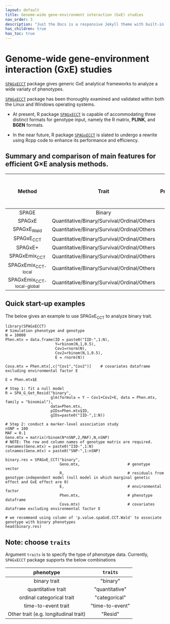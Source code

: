 ```yaml
---
layout: default
title: Genome-wide gene-environment interaction (GxE) studies
nav_order: 3
description: "Just the Docs is a responsive Jekyll theme with built-in search that is easily customizable and hosted on GitHub Pages."
has_children: true
has_toc: true
---
```


# Genome-wide gene-environment interaction (GxE) studies

[```SPAGxECCT```](https://github.com/YuzhuoMa97/SPAGxECCT) package gives generic GxE analytical frameworks to analyze a wide variaty of phenotypes. 

[```SPAGxECCT```](https://github.com/YuzhuoMa97/SPAGxECCT) package has been thoroughly examined and validated within both the Linux and Windows operating systems. 

- At present, R package [```SPAGxECCT```](https://github.com/YuzhuoMa97/SPAGxECCT) is capable of accommodating three distinct formats for genotype input, namely the R matrix, **PLINK**, and **BGEN** formats.

- In the near future, R package [```SPAGxECCT```](https://github.com/YuzhuoMa97/SPAGxECCT) is slated to undergo a rewrite using Rcpp code to enhance its performance and efficiency. 



##  Summary and comparison of main features for efficient G×E analysis methods.

| Method   | Trait | Prospective/Retrospective  |Account for population admixture|Account for local ancestry|Account for family relatedness| Account for unbalanced phenotypic distribution  |
|:----------------------:|:------------------------------:|:------------------------:|:----------------------------:|:---------------------:|:---------------------:|:---------------------:|
| SPAGE                  | Binary              | Prospective           |             |    |   |  YES  |
| SPAGxE                 |Quantitative/Binary/Survival/Ordinal/Others|Retrospective|     |      |      | YES |
| SPAGxE<sub>Wald</sub>  |Quantitative/Binary/Survival/Ordinal/Others|Retrospective|     |      |      | YES |
| SPAGxE<sub>CCT</sub>   |Quantitative/Binary/Survival/Ordinal/Others|Retrospective|     |      |      | YES |
| SPAGxE+                |Quantitative/Binary/Survival/Ordinal/Others|Retrospective|     |      |  YES | YES |
| SPAGxEmix<sub>CCT</sub>|Quantitative/Binary/Survival/Ordinal/Others|Retrospective| YES    |      |      | YES |
| SPAGxEmix<sub>CCT-local</sub>|Quantitative/Binary/Survival/Ordinal/Others|Retrospective| YES    |   YES   |      | YES |
| SPAGxEmix<sub>CCT-local-global</sub>|Quantitative/Binary/Survival/Ordinal/Others|Retrospective| YES    |   YES   |      | YES |



## Quick start-up examples

The below gives an example to use SPAGxE<sub>CCT</sub> to analyze binary trait. 

```
library(SPAGxECCT)
# Simulation phenotype and genotype
N = 10000
Phen.mtx = data.frame(ID = paste0("IID-",1:N),
                      Y=rbinom(N,1,0.5),
                      Cov1=rnorm(N),
                      Cov2=rbinom(N,1,0.5),
                      E = rnorm(N))

Cova.mtx = Phen.mtx[,c("Cov1","Cov2")]    # covariates dataframe excluding environmental factor E

E = Phen.mtx$E

# Step 1: fit a null model
R = SPA_G_Get_Resid("binary",
                    glm(formula = Y ~ Cov1+Cov2+E, data = Phen.mtx, family = "binomial"),
                    data=Phen.mtx,
                    pIDs=Phen.mtx$ID,
                    gIDs=paste0("IID-",1:N))

# Step 2: conduct a marker-level association study
nSNP = 100
MAF = 0.1
Geno.mtx = matrix(rbinom(N*nSNP,2,MAF),N,nSNP)
# NOTE: The row and column names of genotype matrix are required.
rownames(Geno.mtx) = paste0("IID-",1:N)
colnames(Geno.mtx) = paste0("SNP-",1:nSNP)

binary.res = SPAGxE_CCT("binary",
                        Geno.mtx,                     # genotype vector
                        R,                            # residuals from genotype-independent model (null model in which marginal genetic effect and GxE effect are 0)
                        E,                            # environmental factor
                        Phen.mtx,                     # phenotype dataframe
                        Cova.mtx)                     # covariates dataframe excluding environmental factor E

# we recommand using column of 'p.value.spaGxE.CCT.Wald' to associate genotype with binary phenotypes
head(binary.res)
```

## Note: choose ```traits``` 

Argument ```traits``` is to specify the type of phenotype data. Currently, ```SPAGxECCT``` package supports the below combinations

| phenotype                 | ```traits``` | 
|:-------------------------:|:---------------:|
| binary trait              | "binary"        |
| quantitative trait        | "quantitative"  | 
| ordinal categorical trait | "categorical"   | 
| time-to-event trait       | "time-to-event" |
| Other trait (e.g. longitudinal trait)       | "Resid" |




